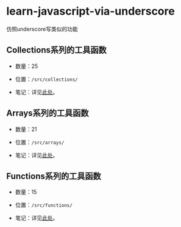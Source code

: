 # learn-javascript-via-underscore
仿照underscore写类似的功能

## Collections系列的工具函数

- 数量：25

- 位置：`/src/collections/`

- 笔记：详见[此处](./src/collections/README.md)。


## Arrays系列的工具函数

- 数量：21

- 位置：`/src/arrays/`

- 笔记：详见[此处](./src/arrays/README.md)。


## Functions系列的工具函数

- 数量：15

- 位置：`/src/functions/`

- 笔记：详见[此处](./src/functions/README.md)。

